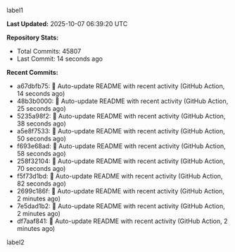 
label1 
<!-- ACTIVITY_START -->
**Last Updated:** 2025-10-07 06:39:20 UTC

**Repository Stats:**
- Total Commits: 45807
- Last Commit: 14 seconds ago

**Recent Commits:**
- a67dbfb75: 🤖 Auto-update README with recent activity (GitHub Action, 14 seconds ago)
- 48b3b0000: 🤖 Auto-update README with recent activity (GitHub Action, 25 seconds ago)
- 5235a98f2: 🤖 Auto-update README with recent activity (GitHub Action, 38 seconds ago)
- a5e8f7533: 🤖 Auto-update README with recent activity (GitHub Action, 50 seconds ago)
- f693e68ad: 🤖 Auto-update README with recent activity (GitHub Action, 58 seconds ago)
- 258f32104: 🤖 Auto-update README with recent activity (GitHub Action, 70 seconds ago)
- f5f73d1bd: 🤖 Auto-update README with recent activity (GitHub Action, 82 seconds ago)
- 2699c186f: 🤖 Auto-update README with recent activity (GitHub Action, 2 minutes ago)
- 7e5dad1b2: 🤖 Auto-update README with recent activity (GitHub Action, 2 minutes ago)
- df7aaf841: 🤖 Auto-update README with recent activity (GitHub Action, 2 minutes ago)
<!-- ACTIVITY_END -->

label2
